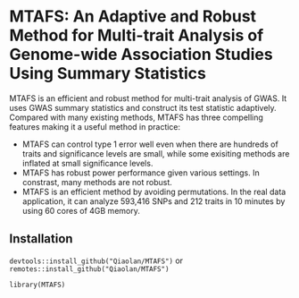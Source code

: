 # MTAFS: An Adaptive and Robust Method for Multi-trait Analysis of Genome-wide Association Studies Using Summary Statistics

MTAFS is an efficient and robust method for multi-trait analysis of GWAS. It uses GWAS summary statistics and construct its test statistic adaptively. Compared with many existing methods, MTAFS has three compelling features making it a useful method in practice:

- MTAFS can control type 1 error well even when there are hundreds of traits and significance levels are small, while some exisiting methods are inflated at small significance levels.
- MTAFS has robust power performance given various settings. In constrast, many methods are not robust.
- MTAFS is an efficient method by avoiding permutations. In the real data application, it can analyze 593,416 SNPs and 212 traits in 10 minutes by using 60 cores of 4GB memory.


## Installation

`devtools::install_github("Qiaolan/MTAFS")` or `remotes::install_github("Qiaolan/MTAFS")`

`library(MTAFS)`

